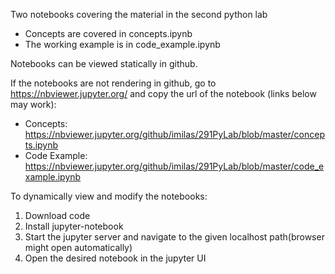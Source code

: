 Two notebooks covering the material in the second python lab
- Concepts are covered in concepts.ipynb 
- The working example is in code_example.ipynb 


Notebooks can be viewed statically in github. 

If the notebooks are not rendering in github, go to https://nbviewer.jupyter.org/ and copy the url of the notebook (links below may work):

- Concepts: https://nbviewer.jupyter.org/github/imilas/291PyLab/blob/master/concepts.ipynb
- Code Example: https://nbviewer.jupyter.org/github/imilas/291PyLab/blob/master/code_example.ipynb

To dynamically view and modify the notebooks:
1. Download code
2. Install jupyter-notebook
3. Start the jupyter server and navigate to the given localhost path(browser might open automatically)
4. Open the desired notebook in the jupyter UI  

